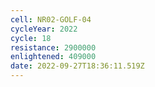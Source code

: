 ```yaml
---
cell: NR02-GOLF-04
cycleYear: 2022
cycle: 18
resistance: 2900000
enlightened: 409000
date: 2022-09-27T18:36:11.519Z
---
```

